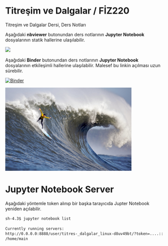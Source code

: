 # Titreşim ve Dalgalar / FİZ220

Titreşim ve Dalgalar Dersi, Ders Notları

Aşağıdaki **nbviewer** butonundan ders notlarının **Jupyter Notebook** dosyalarının statik hallerine ulaşılabilir.

[![](https://nbviewer.jupyter.org/static/img/nav_logo.svg)](https://nbviewer.jupyter.org/github/mkarakoc/Titresim_ve_Dalgalar/tree/master/dersnotlari/)

Aşağıdaki **Binder** butonundan ders notlarının **Jupyter Notebook** dosyalarının etkileşimli hallerine ulaşılabilir. Malesef bu linkin açılması uzun sürebilir.

[![Binder](https://mybinder.org/badge.svg)](https://mybinder.org/v2/gh/mkarakoc/Titresim_ve_Dalgalar/master)

[//]: # (Resim aşağıdaki linkten alınmıştır.)
[//]: # (https://upload.wikimedia.org/wikipedia/commons/1/1e/2010_mavericks_competition.jpg)
<img width=400 src='./dersnotlari/sekiller/2010_mavericks_competition.jpg'>


# Jupyter Notebook Server


Aşağıdaki yöntemle token alınıp bir başka tarayıcıda Jupter Notebook yeniden açılabilir.

```
sh-4.3$ jupyter notebook list

Currently running servers:
http://0.0.0.0:8888/user/titres-_dalgalar_linux-d8uv49bt/?token=....:: /home/main
```
